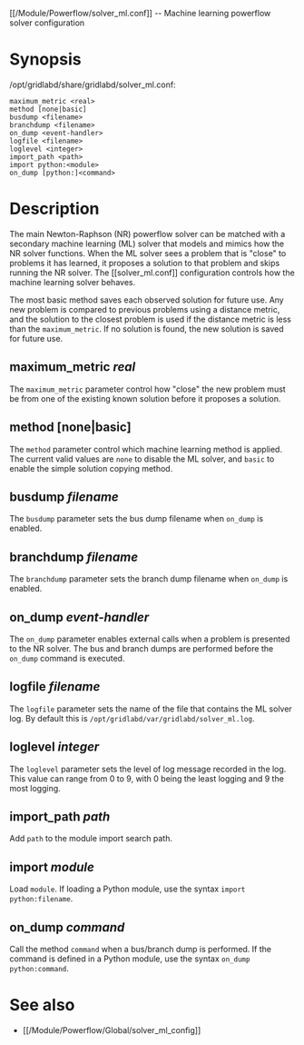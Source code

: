 [[/Module/Powerflow/solver_ml.conf]] -- Machine learning powerflow solver configuration

# Synopsis

/opt/gridlabd/share/gridlabd/solver_ml.conf:
~~~
maximum_metric <real>
method [none|basic]
busdump <filename>
branchdump <filename>
on_dump <event-handler>
logfile <filename>
loglevel <integer>
import_path <path>
import python:<module>
on_dump [python:]<command>
~~~

# Description

The main Newton-Raphson (NR) powerflow solver can be matched with a secondary machine learning (ML) solver that models and mimics how the NR solver functions.  When the ML solver sees a problem that is "close" to problems it has learned, it proposes a solution to that problem and skips running the NR solver. The [[solver_ml.conf]] configuration controls how the machine learning solver behaves.

The most basic method saves each observed solution for future use.  Any new problem is compared to previous problems using a distance metric, and the solution to the closest problem is used if the distance metric is less than the `maximum_metric`.  If no solution is found, the new solution is saved for future use.

## maximum_metric *real*

The `maximum_metric` parameter control how "close" the new problem must be from one of the existing known solution before it proposes a solution.

## method [none|basic]

The `method` parameter control which machine learning method is applied. The current valid values are `none` to disable the ML solver, and `basic` to enable the simple solution copying method.

## busdump *filename*

The `busdump` parameter sets the bus dump filename when `on_dump` is enabled.

## branchdump *filename*

The `branchdump` parameter sets the branch dump filename when `on_dump` is enabled.

## on_dump *event-handler*

The `on_dump` parameter enables external calls when a problem is presented to the NR solver.  The bus and branch dumps are performed before the `on_dump` command is executed.

## logfile *filename*

The `logfile` parameter sets the name of the file that contains the ML solver log.  By default this is `/opt/gridlabd/var/gridlabd/solver_ml.log`.

## loglevel *integer*

The `loglevel` parameter sets the level of log message recorded in the log.  This value can range from 0 to 9, with 0 being the least logging and 9 the most logging.

## import_path *path*

Add `path` to the module import search path.

## import *module*

Load `module`.  If loading a Python module, use the syntax `import python:filename`.

## on_dump *command*

Call the method `command` when a bus/branch dump is performed. If the command is defined in a Python module, use the syntax `on_dump python:command`.

# See also

* [[/Module/Powerflow/Global/solver_ml_config]]
